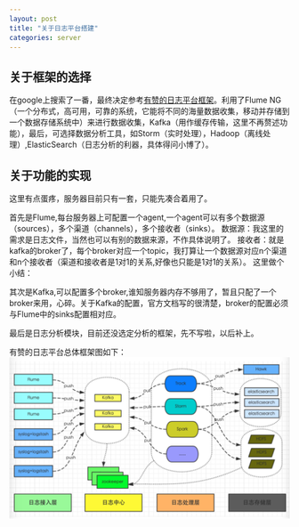 ```yaml
---
layout: post
title: "关于日志平台搭建"
categories: server
---
```


## 关于框架的选择
在google上搜索了一番，最终决定参考[有赞的日志平台框架](http://tech.youzan.com/you-zan-tong-ri-zhi-ping-tai-chu-tan/)。利用了Flume NG（一个分布式，高可用，可靠的系统，它能将不同的海量数据收集，移动并存储到一个数据存储系统中）来进行数据收集，Kafka（用作缓存传输，这里不再赘述功能），最后，可选择数据分析工具，如Storm（实时处理），Hadoop（离线处理）,ElasticSearch（日志分析的利器，具体得问小博了）。

## 关于功能的实现
这里有点蛋疼，服务器目前只有一套，只能先凑合着用了。

首先是Flume,每台服务器上可配置一个agent,一个agent可以有多个数据源（sources），多个渠道（channels），多个接收者（sinks）。
数据源：我这里的需求是日志文件，当然也可以有别的数据来源，不作具体说明了。
接收者：就是kafka的broker了，每个broker对应一个topic，我打算让一个数据源对应n个渠道和n个接收者（渠道和接收者是1对1的关系,好像也只能是1对1的关系）。
这里做个小结：

其次是Kafka,可以配置多个broker,谁知服务器内存不够用了，暂且只配了一个broker来用，心碎。关于Kafka的配置，官方文档写的很清楚，broker的配置必须与Flume中的sinks配置相对应。

最后是日志分析模块，目前还没选定分析的框架，先不写啦，以后补上。

有赞的日志平台总体框架图如下：
![GitHub set up](https://github.com/fanxumin/fanxumin.github.io/blob/master/img/youzan_log_platform.png)

